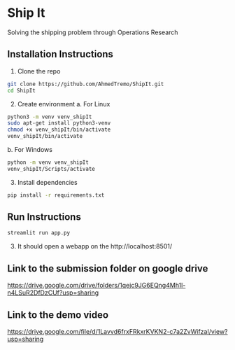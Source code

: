 # Ship It
Solving the shipping problem through Operations Research

## Installation Instructions
1. Clone the repo
```bash
git clone https://github.com/AhmedTremo/ShipIt.git
cd ShipIt
```
2. Create environment
a. For Linux
```bash
python3 -m venv venv_shipIt
sudo apt-get install python3-venv
chmod +x venv_shipIt/bin/activate
venv_shipIt/bin/activate
```
b. For Windows
```bash
python -m venv venv_shipIt
venv_shipIt/Scripts/activate
```
3. Install dependencies
```bash
pip install -r requirements.txt
```

## Run Instructions
```bash
streamlit run app.py
```

3. It should open a webapp on the http://localhost:8501/

## Link to the submission folder on google drive

https://drive.google.com/drive/folders/1qejc9JG6EQng4Mh1l-n4LSuR2DfDzCUf?usp=sharing

## Link to the demo video 
https://drive.google.com/file/d/1Lavvd6frxFRkxrKVKN2-c7a2ZvWifzaI/view?usp=sharing
